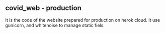 ## covid_web - production

It is the code of the website prepared for production on herok cloud. It use gunicorn, and whitenoise to manage static fiels. 

